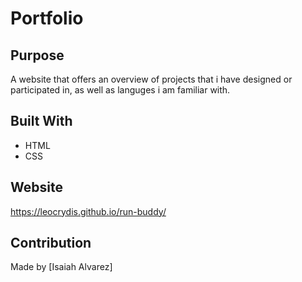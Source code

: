 # Portfolio

## Purpose
A website that offers an overview of projects that i have designed or participated in, as well as languges i am familiar with. 

## Built With
* HTML
* CSS

## Website
https://leocrydis.github.io/run-buddy/

## Contribution
Made by [Isaiah Alvarez]



